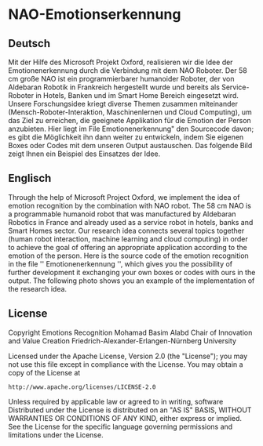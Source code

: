# NAO-Emotionserkennung

## Deutsch
Mit der Hilfe des Microsoft Projekt Oxford, realisieren wir die Idee der Emotionenerkennung durch die Verbindung mit dem NAO Roboter. Der 58 cm große NAO ist ein programmierbarer humanoider Roboter, der von Aldebaran Robotik in Frankreich hergestellt wurde und bereits als Service-Roboter in Hotels, Banken und im Smart Home Bereich eingesetzt wird. 
Unsere Forschungsidee kriegt diverse Themen zusammen miteinander (Mensch-Roboter-Interaktion, Maschinenlernen und Cloud Computing), um das Ziel zu erreichen, die geeignete Applikation für die Emotion der Person anzubieten. 
Hier liegt im File Emotionenerkennung" den Sourcecode davon; es gibt die Möglichkeit ihn dann weiter zu entwickeln, indem Sie eigenen Boxes oder Codes mit dem unseren Output austauschen. 
Das folgende Bild zeigt Ihnen ein Beispiel des Einsatzes der Idee. 


## Englisch
Through the help of Microsoft Project Oxford, we implement the idea of emotion recognition by the combination with NAO robot. The 58 cm NAO is a programmable humanoid robot that was manufactured by Aldebaran Robotics in France and already used as a service robot in hotels, banks and Smart Homes sector.
Our research idea connects several topics together (human robot interaction, machine learning and cloud computing) in order to achieve the goal of offering an appropriate application according to the emotion of the person.
Here is the source code of the emotion recognition in the file '' Emotionenerkennung '', which gives you the possibility of further development it exchanging your own boxes or codes with ours in the output.
The following photo shows you an example of the implementation of the research idea.


## License 
Copyright Emotions Recognition Mohamad Basim Alabd Chair of Innovation and Value Creation Friedrich-Alexander-Erlangen-Nürnberg University

Licensed under the Apache License, Version 2.0 (the "License");
you may not use this file except in compliance with the License.
You may obtain a copy of the License at

    http://www.apache.org/licenses/LICENSE-2.0

Unless required by applicable law or agreed to in writing, software
Distributed under the License is distributed on an "AS IS" BASIS,
WITHOUT WARRANTIES OR CONDITIONS OF ANY KIND, either express or implied.
See the License for the specific language governing permissions and
limitations under the License.
